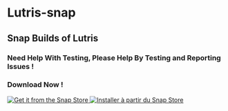 # Lutris-snap
## Snap Builds of Lutris
### Need Help With Testing, Please Help By Testing and Reporting Issues !
### Download Now !
<a href="https://snapcraft.io/lutris">
  <img alt="Get it from the Snap Store" src="https://snapcraft.io/static/images/badges/en/snap-store-black.svg" />
</a>


<a href="https://snapcraft.io/lutris">
  <img alt="Installer à partir du Snap Store" src="https://snapcraft.io/static/images/badges/fr/snap-store-black.svg" />
</a>
